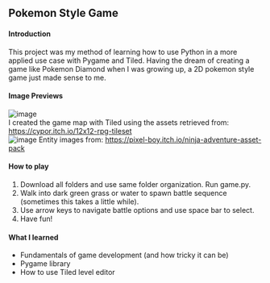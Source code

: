 ## Pokemon Style Game
#### Introduction
This project was my method of learning how to use Python in a more applied use case with Pygame and Tiled. Having the dream of creating a game like Pokemon Diamond when I was growing up, a 2D pokemon style game just made sense to me. 

#### Image Previews
![image](https://user-images.githubusercontent.com/92833122/174637683-f68f99d4-c097-4e5d-87d3-010de8497b3f.png)  
I created the game map with Tiled using the assets retrieved from: https://cypor.itch.io/12x12-rpg-tileset    
![image](https://user-images.githubusercontent.com/92833122/174641125-42684f25-6946-4ad3-a3a6-cdeb6a621dfd.png)
Entity images from: https://pixel-boy.itch.io/ninja-adventure-asset-pack

#### How to play
1. Download all folders and use same folder organization. Run game.py.  
2. Walk into dark green grass or water to spawn battle sequence (sometimes this takes a little while).  
3. Use arrow keys to navigate battle options and use space bar to select.  
4. Have fun!

#### What I learned
- Fundamentals of game development (and how tricky it can be)
- Pygame library
- How to use Tiled level editor

